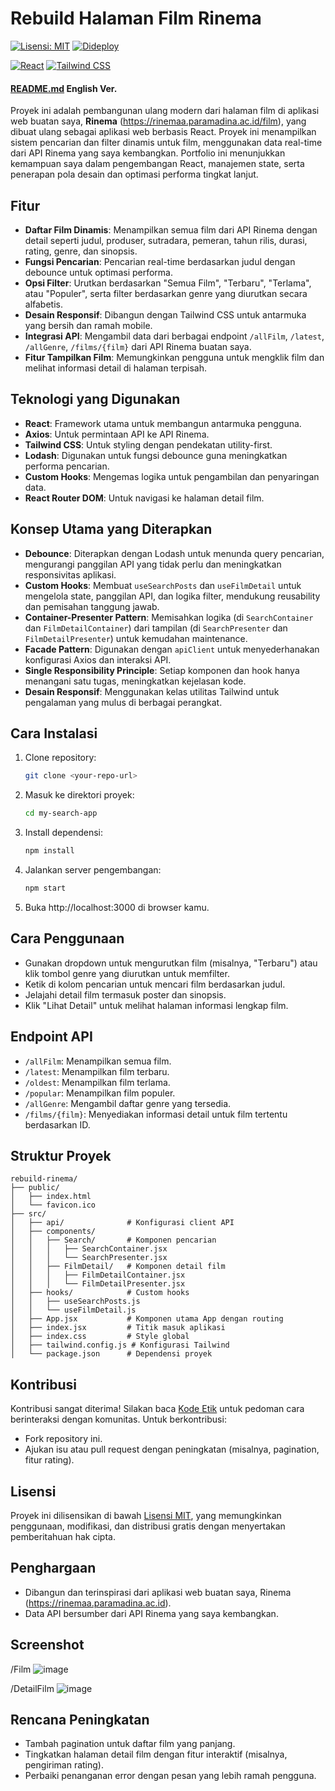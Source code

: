 # Rebuild Halaman Film Rinema

[![Lisensi: MIT](https://img.shields.io/badge/Lisensi-MIT-yellow.svg)](https://opensource.org/licenses/MIT)
[![Dideploy](https://img.shields.io/badge/Dideploy-Ya-green)](https://rinemaa.paramadina.ac.id/)

[![React](https://img.shields.io/badge/React-20232A?style=for-the-badge&logo=react&logoColor=61DAFB)](https://reactjs.org/)
[![Tailwind CSS](https://img.shields.io/badge/Tailwind_CSS-38B2AC?style=for-the-badge&logo=tailwind-css&logoColor=white)](https://tailwindcss.com/)

#### [README.md](README-en.md) English Ver.

Proyek ini adalah pembangunan ulang modern dari halaman film di aplikasi web buatan saya, **Rinema** (https://rinemaa.paramadina.ac.id/film), yang dibuat ulang sebagai aplikasi web berbasis React. Proyek ini menampilkan sistem pencarian dan filter dinamis untuk film, menggunakan data real-time dari API Rinema yang saya kembangkan. Portfolio ini menunjukkan kemampuan saya dalam pengembangan React, manajemen state, serta penerapan pola desain dan optimasi performa tingkat lanjut.

## Fitur

- **Daftar Film Dinamis**: Menampilkan semua film dari API Rinema dengan detail seperti judul, produser, sutradara, pemeran, tahun rilis, durasi, rating, genre, dan sinopsis.
- **Fungsi Pencarian**: Pencarian real-time berdasarkan judul dengan debounce untuk optimasi performa.
- **Opsi Filter**: Urutkan berdasarkan "Semua Film", "Terbaru", "Terlama", atau "Populer", serta filter berdasarkan genre yang diurutkan secara alfabetis.
- **Desain Responsif**: Dibangun dengan Tailwind CSS untuk antarmuka yang bersih dan ramah mobile.
- **Integrasi API**: Mengambil data dari berbagai endpoint `/allFilm`, `/latest`, `/allGenre`, `/films/{film}` dari API Rinema buatan saya.
- **Fitur Tampilkan Film**: Memungkinkan pengguna untuk mengklik film dan melihat informasi detail di halaman terpisah.

## Teknologi yang Digunakan

- **React**: Framework utama untuk membangun antarmuka pengguna.
- **Axios**: Untuk permintaan API ke API Rinema.
- **Tailwind CSS**: Untuk styling dengan pendekatan utility-first.
- **Lodash**: Digunakan untuk fungsi debounce guna meningkatkan performa pencarian.
- **Custom Hooks**: Mengemas logika untuk pengambilan dan penyaringan data.
- **React Router DOM**: Untuk navigasi ke halaman detail film.

## Konsep Utama yang Diterapkan

- **Debounce**: Diterapkan dengan Lodash untuk menunda query pencarian, mengurangi panggilan API yang tidak perlu dan meningkatkan responsivitas aplikasi.
- **Custom Hooks**: Membuat `useSearchPosts` dan `useFilmDetail` untuk mengelola state, panggilan API, dan logika filter, mendukung reusability dan pemisahan tanggung jawab.
- **Container-Presenter Pattern**: Memisahkan logika (di `SearchContainer` dan `FilmDetailContainer`) dari tampilan (di `SearchPresenter` dan `FilmDetailPresenter`) untuk kemudahan maintenance.
- **Facade Pattern**: Digunakan dengan `apiClient` untuk menyederhanakan konfigurasi Axios dan interaksi API.
- **Single Responsibility Principle**: Setiap komponen dan hook hanya menangani satu tugas, meningkatkan kejelasan kode.
- **Desain Responsif**: Menggunakan kelas utilitas Tailwind untuk pengalaman yang mulus di berbagai perangkat.

## Cara Instalasi

1. Clone repository:
   ```bash
   git clone <your-repo-url>
   ```
2. Masuk ke direktori proyek:
   ```bash
   cd my-search-app
   ```
3. Install dependensi:
   ```bash
   npm install
   ```
4. Jalankan server pengembangan:
   ```bash
   npm start
   ```
5. Buka http://localhost:3000 di browser kamu.

## Cara Penggunaan

- Gunakan dropdown untuk mengurutkan film (misalnya, "Terbaru") atau klik tombol genre yang diurutkan untuk memfilter.
- Ketik di kolom pencarian untuk mencari film berdasarkan judul.
- Jelajahi detail film termasuk poster dan sinopsis.
- Klik "Lihat Detail" untuk melihat halaman informasi lengkap film.

## Endpoint API

- `/allFilm`: Menampilkan semua film.
- `/latest`: Menampilkan film terbaru.
- `/oldest`: Menampilkan film terlama.
- `/popular`: Menampilkan film populer.
- `/allGenre`: Mengambil daftar genre yang tersedia.
- `/films/{film}`: Menyediakan informasi detail untuk film tertentu berdasarkan ID.

## Struktur Proyek

```
rebuild-rinema/
├── public/
│   ├── index.html
│   └── favicon.ico
├── src/
│   ├── api/              # Konfigurasi client API
│   ├── components/
│   │   ├── Search/       # Komponen pencarian
│   │   │   ├── SearchContainer.jsx
│   │   │   └── SearchPresenter.jsx
│   │   ├── FilmDetail/   # Komponen detail film
│   │   │   ├── FilmDetailContainer.jsx
│   │   │   └── FilmDetailPresenter.jsx
│   ├── hooks/            # Custom hooks
│   │   ├── useSearchPosts.js
│   │   └── useFilmDetail.js
│   ├── App.jsx           # Komponen utama App dengan routing
│   ├── index.jsx         # Titik masuk aplikasi
│   ├── index.css         # Style global
│   ├── tailwind.config.js # Konfigurasi Tailwind
│   └── package.json      # Dependensi proyek
```

## Kontribusi

Kontribusi sangat diterima! Silakan baca [Kode Etik](CODE_OF_CONDUCT.markdown) untuk pedoman cara berinteraksi dengan komunitas. Untuk berkontribusi:

- Fork repository ini.
- Ajukan isu atau pull request dengan peningkatan (misalnya, pagination, fitur rating).

## Lisensi

Proyek ini dilisensikan di bawah [Lisensi MIT](LICENSE.txt), yang memungkinkan penggunaan, modifikasi, dan distribusi gratis dengan menyertakan pemberitahuan hak cipta.

## Penghargaan

- Dibangun dan terinspirasi dari aplikasi web buatan saya, Rinema (https://rinemaa.paramadina.ac.id).
- Data API bersumber dari API Rinema yang saya kembangkan.

## Screenshot

/Film
![image](https://github.com/user-attachments/assets/a0acccde-0dc5-4103-93d7-87a229e253b0)

/DetailFilm
![image](https://github.com/user-attachments/assets/88347f26-f72d-41cf-aa8b-277b6c21d224)


## Rencana Peningkatan

- Tambah pagination untuk daftar film yang panjang.
- Tingkatkan halaman detail film dengan fitur interaktif (misalnya, pengiriman rating).
- Perbaiki penanganan error dengan pesan yang lebih ramah pengguna.
